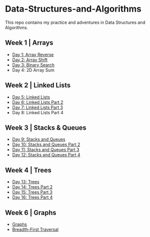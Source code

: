 # Data-Structures-and-Algorithms
This repo contains my practice and adventures in Data Structures and Algorithms. 

## Week 1 | Arrays
- [Day 1: Array Reverse](/otherReadMes/array-reverse.md) 
- [Day 2: Array Shift](/otherReadMes/array-shift.md)
- [Day 3: Binary Search](/otherReadMes/binary-search.md)
- Day 4: 2D Array Sum

## Week 2 | Linked Lists
- [Day 5: Linked Lists](/otherReadMes/linked-list.md)
- [Day 6: Linked Lists Part 2](/otherReadMes/linked-list-part-2.md)
- [Day 7: Linked Lists Part 3](/otherReadMes/linked-list-part-3.md)
- Day 8: Linked Lists Part 4

## Week 3 | Stacks & Queues
- [Day 9: Stacks and Queues](/otherReadMes/stacks-and-queues.md)
- [Day 10: Stacks and Queues Part 2](/otherReadMes/stacks-and-queues-part-2.md)
- [Day 11: Stacks and Queues Part 3](/otherReadMes/stacks-and-queues-part-3.md)
- [Day 12: Stacks and Queues Part 4](/otherReadMes/stacks-and-queues-part-4.md)

## Week 4 | Trees
- [Day 13: Trees](/otherReadMes/trees.md)
- [Day 14: Trees Part 2](/otherReadMes/trees-part-2.md)
- [Day 15: Trees Part 3](/otherReadMes/trees-part-3.md)
- [Day 16: Trees Part 4](/otherReadMes/trees-part-4.md)

## Week 6 | Graphs
- [Graphs](/otherReadMes/graph.md)
- [Breadth-First Traversal](/otherReadMes/graph-part-2.md)
